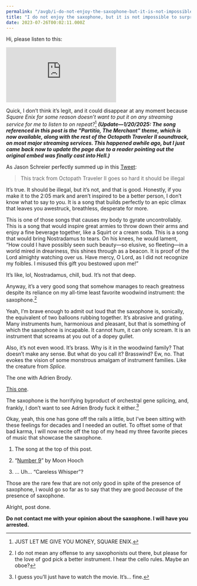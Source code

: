 ```yaml
---
permalink: "/avgb/i-do-not-enjoy-the-saxophone-but-it-is-not-impossible-to-surprise-me/index.html"
title: "I do not enjoy the saxophone, but it is not impossible to surprise me"
date: 2023-07-26T00:02:11.000Z
---
```


Hi, please listen to this:

<iframe class="youtube" src="https://www.youtube.com/embed/23F7lA8jbTE?si=Xwz1jNa4oVYn90ED" title="YouTube video player" frameborder="0" allow="accelerometer; autoplay; clipboard-write; encrypted-media; gyroscope; picture-in-picture; web-share" referrerpolicy="strict-origin-when-cross-origin" allowfullscreen></iframe>

Quick, I don’t think it’s legit, and it could disappear at any moment because _Square Enix for some reason doesn’t want to put it on any streaming service for me to listen to on repeat?_[^1] ***(Update—1/20/2025: The song referenced in this post is the "Partitio, The Merchant" theme, which is now available, along with the rest of the Octopath Traveler II soundtrack, on most major streaming services. This happened awhile ago, but I just came back now to update the page due to a reader pointing out the original embed was finally cast into Hell.)*** 

As Jason Schreier perfectly summed up in this [Tweet](https://twitter.com/jasonschreier/status/1625959722120581120):

> This track from Octopath Traveler II goes so hard it should be illegal

It’s true. It should be illegal, but it’s not, and that is good. Honestly, if you make it to the 2:05 mark and aren’t inspired to be a better person, I don’t know what to say to you. It is a song that builds perfectly to an epic climax that leaves you awestruck, breathless, desperate for more.

This is one of those songs that causes my body to gyrate uncontrollably. This is a song that would inspire great armies to throw down their arms and enjoy a fine beverage together, like a Squirt or a cream soda. This is a song that would bring Nostradamus to tears. On his knees, he would lament, “How could I have possibly seen such beauty—so elusive, so fleeting—in a world mired in dreariness, this shines through as a beacon. It is proof of the Lord almighty watching over us. Have mercy, O Lord, as I did not recognize my foibles. I misused this gift you bestowed upon me!”

It’s like, lol, Nostradamus, chill, bud. It’s not that deep.

Anyway, it’s a very good song that somehow manages to reach greatness despite its reliance on my all-time least favorite woodwind instrument: the saxophone.[^2]

Yeah, I’m brave enough to admit out loud that the saxophone is, sonically, the equivalent of two balloons rubbing together. It’s abrasive and grating. Many instruments hum, harmonious and pleasant, but that is something of which the saxophone is incapable. It cannot hum, it can only scream. It is an instrument that screams at you out of a dopey gullet.

Also, it’s not even wood. It’s brass. Why is it in the woodwind family? That doesn’t make any sense. But what do you call it? Brasswind? Ew, no. That evokes the vision of some monstrous amalgam of instrument families. Like the creature from _Splice._

The one with Adrien Brody.

[This one](https://www.imdb.com/title/tt1017460/).

The saxophone is the horrifying byproduct of orchestral gene splicing, and, frankly, I don’t want to see Adrien Brody fuck it either.[^3]

Okay, yeah, this one has gone off the rails a little, but I’ve been sitting with these feelings for decades and I needed an outlet. To offset some of that bad karma, I will now recite off the top of my head my three favorite pieces of music that showcase the saxophone.

1. The song at the top of this post.
    
2. “[Number 9](https://song.link/us/i/659034927)” by Moon Hooch
    
3. … Uh… “Careless Whisper”?
    

Those are the rare few that are not only good in spite of the presence of saxophone, I would go so far as to say that they are good _because_ of the presence of saxophone.

Alright, post done.

**Do not contact me with your opinion about the saxophone. I will have you arrested.**


[^1]: JUST LET ME GIVE YOU MONEY, SQUARE ENIX.

[^2]: I do not mean any offense to any saxophonists out there, but please for the love of god pick a better instrument. I hear the cello rules. Maybe an oboe?

[^3]: I guess you’ll just have to watch the movie. It’s… fine.
